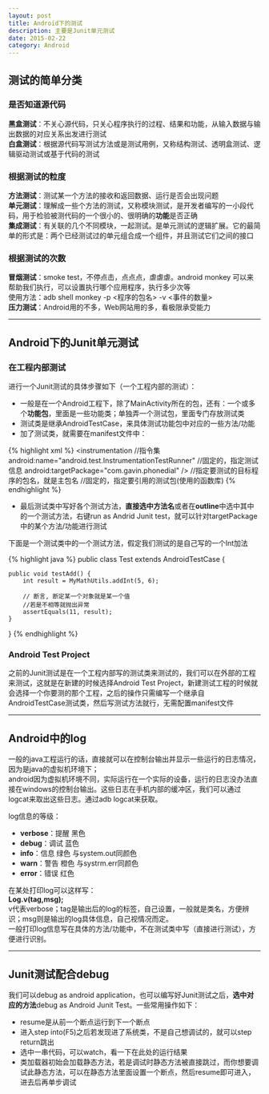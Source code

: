```yaml
---
layout: post
title: Android下的测试
description: 主要是Junit单元测试
date: 2015-02-22
category: Android
---
```


## 测试的简单分类

### 是否知道源代码

**黑盒测试**：不关心源代码，只关心程序执行的过程、结果和功能，从输入数据与输出数据的对应关系出发进行测试   
**白盒测试**：根据源代码写测试方法或是测试用例，又称结构测试、透明盒测试、逻辑驱动测试或基于代码的测试

### 根据测试的粒度

**方法测试**：测试某一个方法的接收和返回数据、运行是否会出现问题     
**单元测试**：理解成一些个方法的测试，又称模块测试，是开发者编写的一小段代码，用于检验被测代码的一个很小的、很明确的**功能**是否正确      
**集成测试**：有关联的几个不同模块，一起测试。是单元测试的逻辑扩展。它的最简单的形式是：两个已经测试过的单元组合成一个组件，并且测试它们之间的接口

### 根据测试的次数

**冒烟测试**：smoke test，不停点击，点点点，虐虐虐。android monkey 可以来帮助我们执行，可以设置执行哪个应用程序，执行多少次等     
使用方法：adb shell monkey -p <程序的包名> -v <事件的数量>          
**压力测试**：Android用的不多，Web网站用的多，看极限承受能力

- - -

## Android下的Junit单元测试

### 在工程内部测试

进行一个Junit测试的具体步骤如下（一个工程内部的测试）：

* 一般是在一个Android工程下，除了MainActivity所在的包，还有：一个或多个**功能包**，里面是一些功能类；单独弄一个测试包，里面专门存放测试类
* 测试类是继承AndroidTestCase，来具体测试功能包中对应的一些方法/功能
* 加了测试类，就需要在manifest文件中：

{% highlight xml %}
    <instrumentation  //指令集
        android:name="android.test.InstrumentationTestRunner" //固定的，指定测试信息
        android:targetPackage="com.gavin.phonedial" />  //指定要测试的目标程序的包名，就是主包名
    <application
        android:icon="@drawable/ic_launcher"
        android:label="@string/app_name" >
        <uses-library android:name="android.test.runner" />  //固定的，指定要引用的测试包(使用的函数库)
    </application>
 {% endhighlight %}

* 最后测试类中写好各个测试方法，**直接选中方法名**或者在**outline**中选中其中的一个测试方法，右键run as Andrid Junit test，就可以针对targetPackage中的某个方法/功能进行测试
 
 下面是一个测试类中的一个测试方法，假定我们测试的是自己写的一个Int加法

 {% highlight java %} 
public class Test extends AndroidTestCase {

	public void testAdd() {
		int result = MyMathUtils.addInt(5, 6);
		
		// 断言, 断定某一个对象就是某一个值
		//若是不相等就抛出异常
		assertEquals(11, result);
	}
}
{% endhighlight %}

###  Android Test Project

之前的Junit测试是在一个工程内部写的测试类来测试的，我们可以在外部的工程来测试，这就是在新建的时候选择Android Test Project，新建测试工程的时候就会选择一个你要测的那个工程，之后的操作只需编写一个继承自AndroidTestCase测试类，然后写测试方法就行，无需配置manifest文件

- - -

## Android中的log

一般的java工程运行的话，直接就可以在控制台输出并显示一些运行的日志情况，因为是java的虚拟机环境下；    
android因为虚拟机环境不同，实际运行在一个实际的设备，运行的日志没办法直接在windows的控制台输出。这些日志在手机内部的缓冲区，我们可以通过logcat来取出这些日志。通过adb logcat来获取。

log信息的等级：

* **verbose**：提醒  黑色
* **debug**：调试  蓝色
* **info**：信息  绿色    与system.out同颜色
* **warn**：警告  橙色  与systrm.err同颜色
* **error**：错误  红色

在某处打印log可以这样写：    
**Log.v(tag,msg);**        
v代表verbose；tag是输出后的log的标签，自己设置，一般就是类名，方便辨识；msg则是输出的log具体信息，自己视情况而定。      
一般打印log信息写在具体的方法/功能中，不在测试类中写（直接进行测试），方便进行识别。

- - -

## Junit测试配合debug

我们可以debug as android application，也可以编写好Junit测试之后，**选中对应的方法**debug as Android Junit Test。一些常用操作如下：

* resume是从前一个断点运行到下一个断点
* 进入step into(F5)之后若发现进了系统类，不是自己想调试的，就可以step return跳出
* 选中一串代码，可以watch，看一下在此处的运行结果
* 类加载器初始会加载静态方法，若是调试时静态方法被直接跳过，而你想要调试此静态方法，可以在静态方法里面设置一个断点，然后resume即可进入，进去后再单步调试